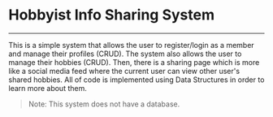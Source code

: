 # Hobbyist Info Sharing System

---

This is a simple system that allows the user to register/login as a member and manage their profiles (CRUD). The system also allows the user to manage their hobbies (CRUD). Then, there is a sharing page which is more like a social media feed where the current user can view other user's shared hobbies. All of code is implemented using Data Structures in order to learn more about them.

> Note: This system does not have a database.
